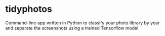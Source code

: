 # tidyphotos
Command-line app written in Python to classify your photo library by year and separate the screenshots using a trained Tensorflow model
